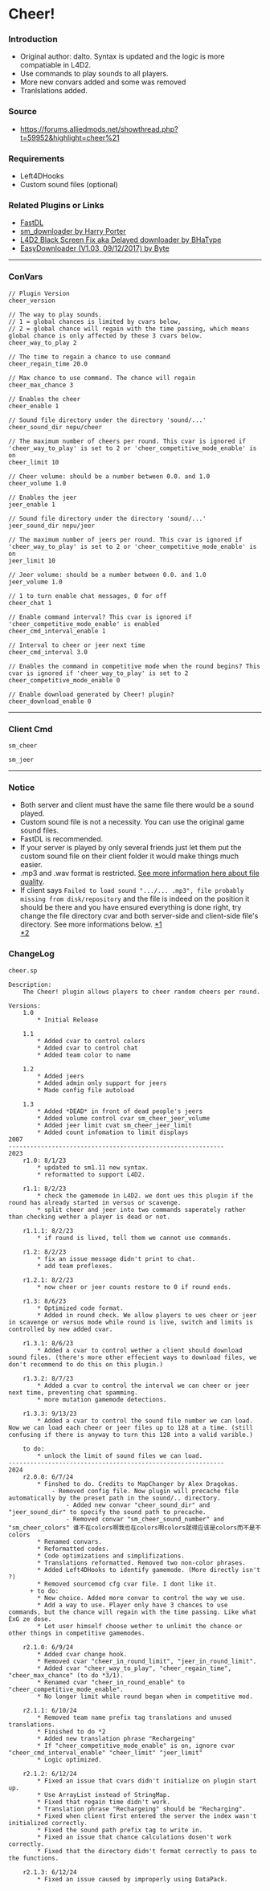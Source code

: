 # Cheer!

### Introduction
 - Original author: dalto. Syntax is updated and the logic is more compatiable in L4D2.
 - Use commands to play sounds to all players.
 - More new convars added and some was removed
 - Tranlslations added.

### Source
 - https://forums.alliedmods.net/showthread.php?t=59952&highlight=cheer%21

### Requirements
 - Left4DHooks
 - Custom sound files (optional)

### Related Plugins or Links
- [FastDL](https://developer.valvesoftware.com/w/index.php?title=FastDL:zh-cn&uselang=zh)
- [sm_downloader by Harry Porter](https://github.com/fbef0102/L4D1_2-Plugins/tree/master/sm_downloader)
- [L4D2 Black Screen Fix aka Delayed downloader by BHaType](https://forums.alliedmods.net/showthread.php?t=318739)
- [EasyDownloader (V1.03, 09/12/2017) by Byte](https://forums.alliedmods.net/showthread.php?t=292207)
<hr>

### ConVars
```
// Plugin Version
cheer_version

// The way to play sounds.  
// 1 = global chances is limited by cvars below,  
// 2 = global chance will regain with the time passing, which means global chance is only affected by these 3 cvars below.  
cheer_way_to_play 2

// The time to regain a chance to use command    
cheer_regain_time 20.0

// Max chance to use command. The chance will regain    
cheer_max_chance 3

// Enables the cheer  
cheer_enable 1

// Sound file directory under the directory 'sound/...'
cheer_sound_dir nepu/cheer

// The maximum number of cheers per round. This cvar is ignored if 'cheer_way_to_play' is set to 2 or 'cheer_competitive_mode_enable' is on  
cheer_limit 10

// Cheer volume: should be a number between 0.0. and 1.0  
cheer_volume 1.0

// Enables the jeer  
jeer_enable 1

// Sound file directory under the directory 'sound/...' 
jeer_sound_dir nepu/jeer

// The maximum number of jeers per round. This cvar is ignored if 'cheer_way_to_play' is set to 2 or 'cheer_competitive_mode_enable' is on  
jeer_limit 10

// Jeer volume: should be a number between 0.0. and 1.0  
jeer_volume 1.0

// 1 to turn enable chat messages, 0 for off  
cheer_chat 1

// Enable command interval? This cvar is ignored if 'cheer_competitive_mode_enable' is enabled  
cheer_cmd_interval_enable 1

// Interval to cheer or jeer next time  
cheer_cmd_interval 3.0

// Enables the command in competitive mode when the round begins? This cvar is ignored if 'cheer_way_to_play' is set to 2  
cheer_competitive_mode_enable 0

// Enable download generated by Cheer! plugin?  
cheer_download_enable 0
```
<hr>

### Client Cmd
```
sm_cheer

sm_jeer
```
<hr>

### Notice
 - Both server and client must have the same file there would be a sound played.
 - Custom sound file is not a necessity. You can use the original game sound files.
 - FastDL is recommended.
 - If your server is played by only several friends just let them put the custom sound file on their client folder it would make things much easier.
 - .mp3 and .wav format is restricted. [See more information here about file quality](https://forums.alliedmods.net/archive/index.php/t-331070.html#:~:text=This%20is%20usually%20an%20error%20in%20the%20audio,to%20change%20the%20audio%20name%20and%20update%20FastDL.).
 - If client says `Failed to load sound ".../... .mp3", file probably missing from disk/repository` and the file is indeed on the position it should be there and you have ensured everything is done right, try change the file directory cvar and both server-side and client-side file's directory. See more informations below.
[*1](https://forums.alliedmods.net/showthread.php?t=237472)  
[*2](https://forums.alliedmods.net/showthread.php?t=272147)

### ChangeLog
```
cheer.sp

Description:
	The Cheer! plugin allows players to cheer random cheers per round.

Versions:
	1.0
		* Initial Release

	1.1
		* Added cvar to control colors
		* Added cvar to control chat
		* Added team color to name

	1.2
		* Added jeers
		* Added admin only support for jeers
		* Made config file autoload

	1.3
		* Added *DEAD* in front of dead people's jeers
		* Added volume control cvar sm_cheer_jeer_volume
		* Added jeer limit cvat sm_cheer_jeer_limit
		* Added count infomation to limit displays
2007
------------------------------------------------------------
2023
	r1.0: 8/1/23
		* updated to sm1.11 new syntax.
		* reformatted to support L4D2.

	r1.1: 8/2/23
		* check the gamemode in L4D2. we dont ues this plugin if the round has already started in versus or scavenge.
		* split cheer and jeer into two commands saperately rather than checking wether a player is dead or not.

	r1.1.1: 8/2/23
		* if round is lived, tell them we cannot use commands.

	r1.2: 8/2/23
		* fix an issue message didn't print to chat.
		* add team preflexes.

	r1.2.1: 8/2/23
		* now cheer or jeer counts restore to 0 if round ends.

	r1.3: 8/6/23
		* Optimized code format.
		* Added in round check. We allow players to ues cheer or jeer in scavenge or versus mode while round is live, switch and limits is controlled by new added cvar.

	r1.3.1: 8/6/23
		* Added a cvar to control wether a client should download sound files. (there's more other effecient ways to download files, we don't recommend to do this on this plugin.)

	r1.3.2: 8/7/23
		* Added a cvar to control the interval we can cheer or jeer next time, preventing chat spamming.
		* more mutation gamemode detections.

	r1.3.3: 9/13/23
		* Added a cvar to control the sound file number we can load. Now we can load each cheer or jeer files up to 128 at a time. (still confusing if there is anyway to turn this 128 into a valid varible.)

	to do:
		* unlock the limit of sound files we can load.
------------------------------------------------------------
2024
	r2.0.0: 6/7/24
		* Finshed to do. Credits to MapChanger by Alex Dragokas.
			- Removed config file. Now plugin will precache file automatically by the preset path in the sound/.. directory.
				- Added new convar "cheer_sound_dir" and "jeer_sound_dir" to specify the sound path to precache.
				- Removed convar "sm_cheer_sound_number" and "sm_cheer_colors" 谁不在colors啊我也在colors啊colors就得应该是colors而不是不colors
		* Renamed convars.
		* Reformatted codes.
		* Code optimizations and simplifizations.
		* Translations reformatted. Removed two non-color phrases.
		* Added Left4DHooks to identify gamemode. (More directly isn't ?)
		* Removed sourcemod cfg cvar file. I dont like it.
	  + to do:
		* New choice. Added more convar to control the way we use.
		* Add a way to use. Player only have 3 chances to use commands, but the chance will regain with the time passing. Like what ExG ze dose.
		* Let user himself choose wether to unlimit the chance or other things in competitive gamemodes.
	
	r2.1.0: 6/9/24
		* Added cvar change hook.
		* Removed cvar "cheer_in_round_limit", "jeer_in_round_limit".
		* Added cvar "cheer_way_to_play", "cheer_regain_time", "cheer_max_chance" (to do *3/1).
		* Renamed cvar "cheer_in_round_enable" to "cheer_competitive_mode_enable".
		* No longer limit while round began when in competitive mod.

	r2.1.1: 6/10/24
		* Removed team name prefix tag translations and unused translations.
		* Finished to do *2
		* Added new translation phrase "Rechargeing"
		* If "cheer_competitive_mode_enable" is on, ignore cvar "cheer_cmd_interval_enable" "cheer_limit" "jeer_limit"
		* Logic optimized.

	r2.1.2: 6/12/24
		* Fixed an issue that cvars didn't initialize on plugin start up.
		* Use ArrayList instead of StringMap.
		* Fixed that regain time didn't work.
		* Translation phrase "Rechargeing" should be "Recharging".
		* Fixed when client first entered the server the index wasn't initialized correctly.
		* Fixed the sound path prefix tag to write in.
		* Fixed an issue that chance calculations dosen't work correctly.
		* Fixed that the directory didn't format correctly to pass to the functions.

	r2.1.3: 6/12/24
		* Fixed an issue caused by improperly using DataPack.
```
